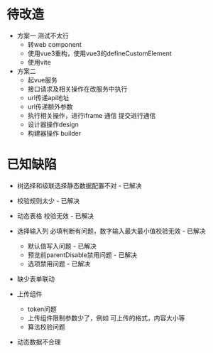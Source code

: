 # 待改造
- 方案一 测试不太行
    - 转web component
    - 使用vue3重构，使用vue3的defineCustomElement
    - 使用vite
- 方案二
    - 起vue服务
    - 接口请求及相关操作在改服务中执行
    - url传递api地址
    - url传递额外参数
    - 执行相关操作，进行iframe 通信 提交进行通信
    - 设计器操作design
    - 构建器操作 builder

# 已知缺陷
- 树选择和级联选择静态数据配置不对 - 已解决
- 校验规则太少 - 已解决
- 动态表格 校验无效 - 已解决
- 选择输入列 必填判断有问题，数字输入最大最小值校验无效 - 已解决
    - 默认值写入问题 - 已解决
    - 预览前parentDisable禁用问题 - 已解决
    - 选项禁用问题 - 已解决

- 缺少表单联动
- 上传组件
    - token问题
    - 上传组件限制参数少了，例如 可上传的格式，内容大小等
    - 算法校验问题
- 动态数据不合理
